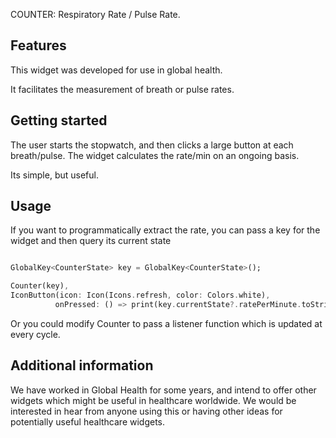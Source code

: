 <!-- 
This README describes the package. If you publish this package to pub.dev,
this README's contents appear on the landing page for your package.

For information about how to write a good package README, see the guide for
[writing package pages](https://dart.dev/guides/libraries/writing-package-pages). 

For general information about developing packages, see the Dart guide for
[creating packages](https://dart.dev/guides/libraries/create-library-packages)
and the Flutter guide for
[developing packages and plugins](https://flutter.dev/developing-packages). 
-->

COUNTER: Respiratory Rate / Pulse Rate. 

## Features

This widget was developed for use in global health.

It facilitates the measurement of breath or pulse rates.

## Getting started

The user starts the stopwatch, and then clicks a large button at each
breath/pulse. The widget calculates the rate/min on an ongoing basis.

Its simple, but useful.

## Usage

If you want to programmatically extract the rate, you can pass a key for the widget
and then query its current state

```dart

GlobalKey<CounterState> key = GlobalKey<CounterState>();

Counter(key),
IconButton(icon: Icon(Icons.refresh, color: Colors.white),
          onPressed: () => print(key.currentState?.ratePerMinute.toString())),
```
Or you could modify Counter to pass a listener function which is updated at every cycle.

## Additional information

We have worked in Global Health for some years, and intend to offer other widgets
which might be useful in healthcare worldwide. We would be interested in hear from
anyone using this or having other ideas for potentially useful healthcare widgets.
